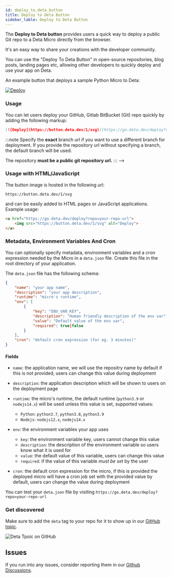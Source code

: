 ```yaml
---
id: deploy_to_deta_button
title: Deploy to Deta Button
sidebar_lable: Deploy to Deta Button
---
```


The __Deploy to Deta button__ provides users a quick way to deploy a public Git repo to a Deta Micro directly from the browser.

It's an easy way to share your creations with the developer community.

You can use the "Deploy To Deta Button" in open-source repositories, blog posts, landing pages etc, allowing other developers to quickly deploy and use your app on Deta.

An example button that deploys a sample Python Micro to Deta:

[![Deploy](/img/deploy_button/button.svg)](https://go.deta.dev/deploy?repo=https://github.com/deta/deploy-to-deta-button-example)

### Usage

You can let users deploy your GitHub, Gitlab BitBucket (Git) repo quickly by adding the following markup:

```md
[![Deploy](https://button.deta.dev/1/svg)](https://go.deta.dev/deploy?repo=your-repo-url)
```

:::note
Specify the __exact__ branch url if you want to use a different branch for deployment. If you provide the repository url without specifying a branch, the default branch will be used.

The repository **must be a public git repository url.**
::: -->


### Usage with HTML/JavaScript

The button image is hosted in the following url:
```
https://button.deta.dev/1/svg
```

and can be easily added to HTML pages or JavaScript applications. Example usage:

```html
<a href="https://go.deta.dev/deploy?repo=your-repo-url">
	<img src="https://button.deta.dev/1/svg" alt="Deploy">
</a>
```

### Metadata, Environment Variables And Cron

You can optionally specify metadata, environment variables and a cron expression needed by the Micro in a `deta.json` file. Create this file in the root directory of your application.

The `deta.json` file has the following schema:

```json
{
	"name": "your app name",
	"description": "your app description", 
	"runtime": "micro's runtime",
	"env": [
		{
			"key": "ENV_VAR_KEY",
			"description": "Human friendly description of the env var",
			"value": "Default value of the env var",
			"required": true|false 
		}
	],
	"cron": "default cron expression (for eg. 3 minutes)"
}

```

#### Fields

- `name`: the application name, we will use the repositry name by default if this is not provided, users can change this value during deployment
- `description`: the application description which will be shown to users on the deployment page
- `runtime`: the micro's runtime, the default runtime (`python3.9` or `nodejs14.x`) will be used unless this value is set, supported values:
	- `Python`: `python3.7`, `python3.8`, `python3.9`
	- `Nodejs`: `nodejs12.x`, `nodejs14.x`

- `env`: the environment variables your app uses 
	- `key`: the environment variable key, users cannot change this value
	- `description`: the description of the environment variable so users know what it is used for
	- `value`: the default value of this variable, users can change this value
	- `required`: if the value of this variable _must be set_ by the user 
- `cron`: the default cron expression for the micro, if this is provided the deployed micro will have a cron job set with the provided value by default, users can change the value during deployment 

You can test your `deta.json` file by visiting `https://go.deta.dev/deploy?repo=your-repo-url`


### Get discovered

Make sure to add the `deta` tag to your repo for it to show up in our [GitHub topic](https://github.com/topics/deta).

<img src="/img/deploy_button/deta-topic.png" alt="Deta Tpoic on GitHub"/>

## Issues

If you run into any issues, consider reporting them in our [Github Discussions](https://github.com/orgs/deta/discussions).
